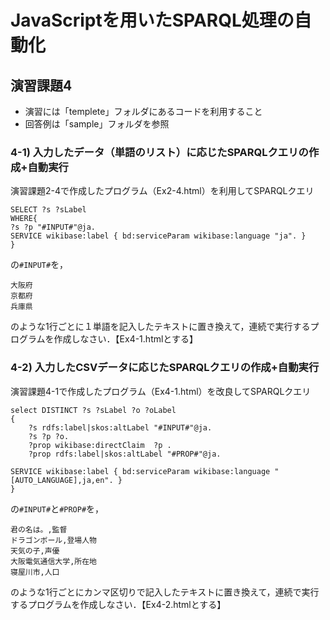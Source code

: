 # JavaScriptを用いたSPARQL処理の自動化
## 演習課題4 
- 演習には「templete」フォルダにあるコードを利用すること 
- 回答例は「sample」フォルダを参照 
### 4-1) 入力したデータ（単語のリスト）に応じたSPARQLクエリの作成+自動実行 
演習課題2-4で作成したプログラム（Ex2-4.html）を利用してSPARQLクエリ
```
SELECT ?s ?sLabel 
WHERE{
?s ?p "#INPUT#"@ja.
SERVICE wikibase:label { bd:serviceParam wikibase:language "ja". }
}     
```
の`#INPUT#`を，
```
大阪府
京都府
兵庫県 
```
のような1行ごとに１単語を記入したテキストに置き換えて，連続で実行するプログラムを作成しなさい．【Ex4-1.htmlとする】
  
### 4-2) 入力したCSVデータに応じたSPARQLクエリの作成+自動実行 
演習課題4-1で作成したプログラム（Ex4-1.html）を改良してSPARQLクエリ
```
select DISTINCT ?s ?sLabel ?o ?oLabel
{ 
    ?s rdfs:label|skos:altLabel "#INPUT#"@ja. 
    ?s ?p ?o.
    ?prop wikibase:directClaim  ?p . 
    ?prop rdfs:label|skos:altLabel "#PROP#"@ja.

SERVICE wikibase:label { bd:serviceParam wikibase:language "[AUTO_LANGUAGE],ja,en". }
}      
```
の`#INPUT#`と`#PROP#`を，
```
君の名は。,監督
ドラゴンボール,登場人物
天気の子,声優
大阪電気通信大学,所在地
寝屋川市,人口 
```
のような1行ごとにカンマ区切りで記入したテキストに置き換えて，連続で実行するプログラムを作成しなさい．【Ex4-2.htmlとする】
  　
